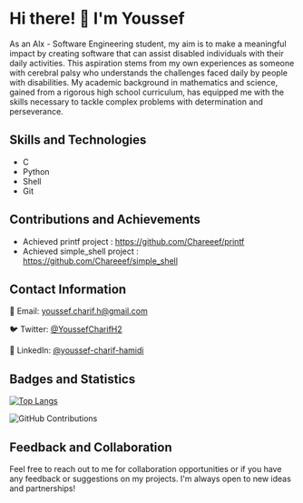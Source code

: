 # Hi there! 👋 I'm Youssef


As an Alx - Software Engineering student, my aim is to make a meaningful impact by creating software that can assist disabled individuals with their daily activities. This aspiration stems from my own experiences as someone with cerebral palsy who understands the challenges faced daily by people with disabilities. My academic background in mathematics and science, gained from a rigorous high school curriculum, has equipped me with the skills necessary to tackle complex problems with determination and perseverance.


## Skills and Technologies 

- C
- Python
- Shell
- Git 

## Contributions and Achievements 

- Achieved printf project : https://github.com/Chareeef/printf
- Achieved simple_shell project : https://github.com/Chareeef/simple_shell 

## Contact Information 

📧 Email: youssef.charif.h@gmail.com 

🐦 Twitter: [@YoussefCharifH2](https://twitter.com/YoussefCharifH2) 

🔵 LinkedIn: [@youssef-charif-hamidi](https://www.linkedin.com/youssef-charif-hamidi) 

## Badges and Statistics 

[![Top Langs](https://github-readme-stats.vercel.app/api/top-langs/?username=Chareeef&layout=compact)](https://github.com/Chareeef) 

![GitHub Contributions](https://github-readme-streak-stats.herokuapp.com/?user=Chareeef) 

## Feedback and Collaboration 

Feel free to reach out to me for collaboration opportunities or if you have any feedback or suggestions on my projects. I'm always open to new ideas and partnerships!
